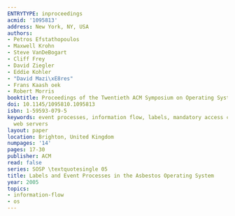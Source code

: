 ```yaml
---
ENTRYTYPE: inproceedings
acmid: '1095813'
address: New York, NY, USA
authors:
- Petros Efstathopoulos
- Maxwell Krohn
- Steve VanDeBogart
- Cliff Frey
- David Ziegler
- Eddie Kohler
- "David Mazi\xE8res"
- Frans Kaash oek
- Robert Morris
booktitle: Proceedings of the Twentieth ACM Symposium on Operating Systems Principles
doi: 10.1145/1095810.1095813
isbn: 1-59593-079-5
keywords: event processes, information flow, labels, mandatory access control, secure
  web servers
layout: paper
location: Brighton, United Kingdom
numpages: '14'
pages: 17-30
publisher: ACM
read: false
series: SOSP \textquotesingle 05
title: Labels and Event Processes in the Asbestos Operating System
year: 2005
topics:
- information-flow
- os
---
```

